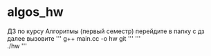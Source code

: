 # algos_hw
ДЗ по курсу Алгоритмы (первый семестр)
перейдите в папку с дз  
далее вызовите
'''
    g++ main.cc -o hw  git
'''
'''   
    ./hw
'''